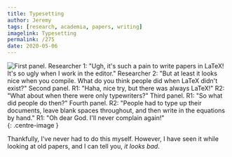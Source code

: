 ```yaml
---
title: Typesetting
author: Jeremy
tags: [research, academia, papers, writing]
imagelink: Typesetting
permalink: /275
date: 2020-05-06
---
```


![First panel. Researcher 1: "Ugh, it's such a pain to write papers in LaTeX! It's so ugly when I work in the editor." Researcher 2: "But at least it looks nice when you compile. What do you think people did when LaTeX didn't exist?" Second panel. R1: "Haha, nice try, but there was always LaTeX!" R2: "What about when there were only typewriters?" Third panel. R1: "So what did people do then?" Fourth panel. R2: "People had to type up their documents, leave blank spaces throughout, and then write in the equations by hand." R1: "Oh dear God. I'll never complain again!"](https://res.cloudinary.com/dh3hm8pb7/image/upload/c_scale,q_auto:best/v1535842782/Handwaving/Published/Typesetting.png){: .centre-image }

Thankfully, I've never had to do this myself. However, I have seen it while looking at old papers, and I can tell you, *it looks bad*.
